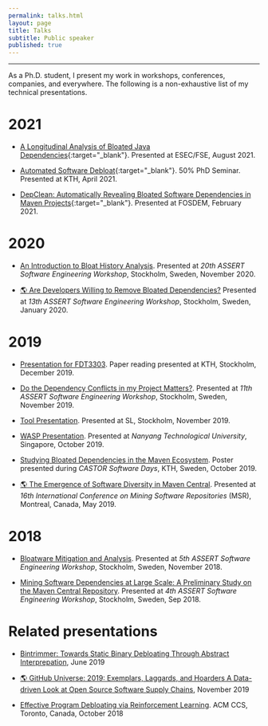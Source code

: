 ```yaml
---
permalink: talks.html
layout: page
title: Talks
subtitle: Public speaker 
published: true
---
```


---

As a Ph.D. student, I present my work in workshops, conferences, companies, and everywhere.
The following is a non-exhaustive list of my technical presentations.

# 2021

- [A Longitudinal Analysis of Bloated Java Dependencies](../talks/FSE'21.pdf "pdf"){:target="_blank"}. Presented at ESEC/FSE, August 2021.

- [Automated Software Debloat](../talks/50percent_seminar_kth_2021.pdf "pdf"){:target="_blank"}. 50% PhD Seminar. Presented at KTH, April 2021.

- [DepClean: Automatically Revealing Bloated Software Dependencies in Maven Projects](https://mirrors.dotsrc.org/fosdem/2021/D.dependency/dep_depclean.webm "video"){:target="_blank"}. Presented at FOSDEM, February 2021.

# 2020

- [An Introduction to Bloat History Analysis](https://docs.google.com/presentation/d/1cwBaOIJ2ZgGP62sCod_a_KrdhRg2puDlIkFKpjxPC6E/edit?usp=sharing). Presented at _20th ASSERT Software Engineering Workshop_, Stockholm, Sweden, November 2020.

- [:earth_americas: Are Developers Willing to Remove Bloated Dependencies?](https://www.cesarsotovalero.net/presentations/assert-13th/#/) Presented at _13th ASSERT Software Engineering Workshop_, Stockholm, Sweden, January 2020.
  
# 2019

- [Presentation for FDT3303](https://docs.google.com/presentation/d/1KpB16Ibfn3yjxTIxeRPcmR4JcZn3aujEl2EThyOC88U/edit?usp=sharing). Paper reading presented at KTH, Stockholm, December 2019.

- [Do the Dependency Conflicts in my Project Matters?](https://docs.google.com/presentation/d/17V5PBGj2n7dHrOmbtC0Tfzn_g6xX2mg2GFAWQtRapCY/edit?usp=sharing). Presented at _11th ASSERT Software Engineering Workshop_, Stockholm, Sweden, November 2019.

- [Tool Presentation](https://docs.google.com/presentation/d/1C_-0rQHYvuz7RqPj0dlNhUkjYX1lm9y6gBRri4BTfxk/edit?usp=sharing). Presented at SL, Stockholm, November 2019.

- [WASP Presentation](https://docs.google.com/presentation/d/1-B3YfX5xulYgq30IVhv0bLwPHFrtbaRbzZu61TA_U2k/edit?usp=sharing). Presented at _Nanyang Technological University_, Singapore, October 2019.

- [Studying Bloated Dependencies in the Maven Ecosystem](../../files/presentations/Castor-Software-Days-WASP-Poster.pdf). Poster presented during _CASTOR Software Days_, KTH, Sweden, October 2019.

- [:earth_americas: The Emergence of Software Diversity in Maven Central](https://dl.serveur-du-placard.ml/these/reveal.js-3.7.0/presentations/MSR2.html). Presented at _16th International Conference on Mining Software Repositories_ (MSR), Montreal, Canada, May 2019.

# 2018

- [Bloatware Mitigation and Analysis](https://docs.google.com/presentation/d/1LYvt7fFdGf_VvdlD2XRHzUTfZZOqM55Wopw6IYM6PNQ/edit?usp=sharing). Presented at _5th ASSERT Software Engineering Workshop_, Stockholm, Sweden, November 2018.

- [Mining Software Dependencies at Large Scale: A Preliminary Study on the Maven Central Repository](https://docs.google.com/document/d/1IMhDIJjDIT_KuFLYSa5agPMvbCA8klBCemSLZI4id04/edit?usp=sharing). Presented at _4th ASSERT Software Engineering Workshop_, Stockholm, Sweden, Sep 2018.

# Related presentations

- [Bintrimmer: Towards Static Binary Debloating Through Abstract Interprepation](https://www.dimva2019.org/wp-content/uploads/sites/31/2019/06/DIMVA19-slides-11.pdf), June 2019

- [:earth_americas: GitHub Universe: 2019: Exemplars, Laggards, and Hoarders A Data-driven Look at Open Source Software Supply Chains](https://www.slideshare.net/realgenekim/github-universe-2019-exemplars-laggards-and-hoarders-a-datadriven-look-at-open-source-software-supply-chains), November 2019

- [Effective Program Debloating via Reinforcement Learning](https://youtu.be/8eRZKoLFakw). ACM CCS, Toronto, Canada, October 2018
